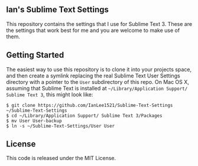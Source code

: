 Ian's Sublime Text Settings
---------------------------

This repository contains the settings that I use for Sublime Text 3. These are
the settings that work best for me and you are welcome to make use of them.

Getting Started
---------------

The easiest way to use this repository is to clone it into your projects space,
and then create a symlink replacing the real Sublime Text User Settings
directory with a pointer to the `User` subdirectory of this repo. On Mac OS X,
assuming that Sublime Text is installed at
`~/Library/Application Support/ Sublime Text 3`, this might look like:

    $ git clone https://github.com/IanLee1521/Sublime-Text-Settings ~/Sublime-Text-Settings
    $ cd ~/Library/Application Support/ Sublime Text 3/Packages
    $ mv User User-backup
    $ ln -s ~/Sublime-Text-Settings/User User

License
-------

This code is released under the MIT License.
